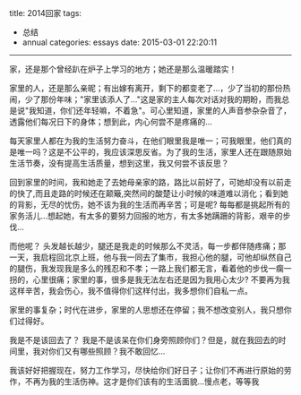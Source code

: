 title: 2014回家
tags:
  - 总结
  - annual
categories: essays
date: 2015-03-01 22:20:11
---

家，还是那个曾经趴在炉子上学习的地方；她还是那么温暖踏实！

家里的人，还是那么亲昵；有出嫁有离开，剩下的都变老了...，少了当初的那份热闹，少了那份年味；"家里该添人了..."这是家的主人每次对话对我的期盼，而我总是说"我知道，你们还年轻嘛，不着急"。可心里知道，家里的人声音参杂杂音了，透露他们每况日下的身体；想到此，内心何尝不是疼痛的...

<!-- more -->

每天家里人都在为我的生活努力奋斗，在他们眼里我是唯一；可我眼里，他们真的是唯一吗？这是不公平的，我应该深思反省。为了我的生活，家里人还在跟随原始生活节奏，没有提高生活质量，想到这里，我又何尝不该反思？

回到家里的时间，我和她走了去她母亲家的路，路比以前好了，可她却没有以前走的快了,而且走路的时候还在颠簸,突然间的酸楚让小时候的味道难以消化；看到她的背影，无尽的忧伤，她不该为我的生活而再辛苦；可是呢? 每每都是挑起所有的家务活儿...想起她，有太多的要努力回报的地方，有太多她蹒跚的背影，艰辛的步伐...

而他呢？ 头发越长越少，腿还是我走的时候那么不灵活，每一步都伴随疼痛；那一天，我启程回北京上班，他与我一同去了集市，我担心他的腿，可他却纵然自己的腿伤，我发现我是多么的残忍和不孝；一路上我们都无言，看着他的步伐一瘸一拐的，心里很痛；家里的事，很多是我无法左右还是因为我用心太少? 不要再为我这样辛苦，我会伤心，我不值得你们这样付出，我多想你们自私一点。

家里的事复杂；时代在进步，家里的人思想还在停留；我不想改变别人，我只想你们过得好。

我是不是该回去了？ 我是不是该呆在你们身旁照顾你们？但是，就在我回去的时间里，我对你们又有哪些照顾？我不敢回忆...

我该好好把握现在，努力工作学习，尽快给你们好日子；让你们不再进行原始的劳作，不再为我的生活伤神。这才是你们该有的生活面貌...慢点老，等等我